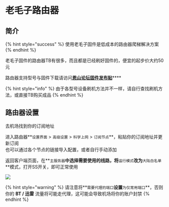 # 老毛子路由器

## 简介

{% hint style="success" %}
使用老毛子固件是低成本的路由器爬梯解决方案
{% endhint %}

老毛子固件的路由器TB有很多，而且都是已经刷好固件的，便宜的起步价大约50元

路由器支持型号与固件下载请访问[**恩山论坛固件发布贴**](https://www.right.com.cn/forum/thread-3546372-1-1.html)\*\*\*\*

{% hint style="info" %}
由于各型号设备刷机方法并不一样，请自行查找刷机方法，或直接TB购买成品
{% endhint %}

## 路由器设置

去机场找到你的订阅地址

进入路由器**`设置界面` &gt; `高级设置` &gt; `科学上网` &gt; `订阅节点`**，粘贴你的订阅地址并更新订阅  
也可以通过各个节点的链接导入配置，或者自行手动添加

返回客户端页面，在**`主服务器`**中选择需要使用的线路，将**`运行模式`**改为**`大陆白名单`**模式，打开SS开关，即可正常使用

![](https://cdn.jsdelivr.net/gh/EYW-015/Oculus-guide-China/pdv/pdv1.png)

{% hint style="warning" %}
请注意将**`需要代理的端口`**设置**`为仅常用端口`**，否则你的 **BT / 迅雷** 流量将可能走代理，这可能会导致机场将你的账户封禁
{% endhint %}



